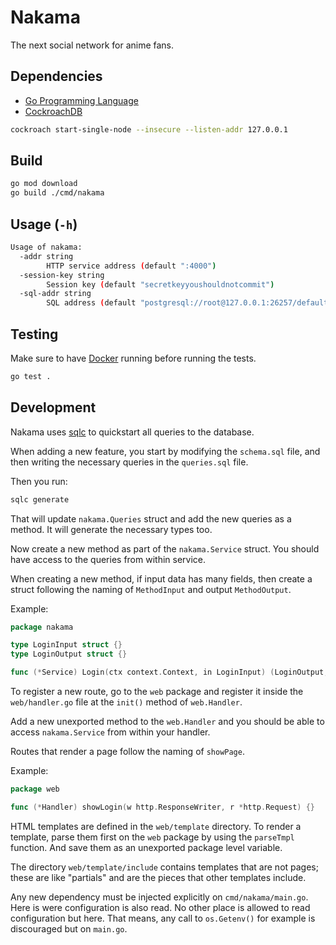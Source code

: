 # Nakama

The next social network for anime fans.

## Dependencies

- [Go Programming Language](https://go.dev)
- [CockroachDB](https://cockroachlabs.com)

```bash
cockroach start-single-node --insecure --listen-addr 127.0.0.1
```

## Build

```bash
go mod download
go build ./cmd/nakama
```

## Usage (`-h`)

```bash
Usage of nakama:
  -addr string
        HTTP service address (default ":4000")
  -session-key string
        Session key (default "secretkeyyoushouldnotcommit")
  -sql-addr string
        SQL address (default "postgresql://root@127.0.0.1:26257/defaultdb?sslmode=disable")
```

## Testing

Make sure to have [Docker](https://www.docker.com/) running before running the tests.

```bash
go test .
```

## Development

Nakama uses [sqlc](https://sqlc.dev) to quickstart all queries to the database.

When adding a new feature, you start by modifying the `schema.sql` file,
and then writing the necessary queries in the `queries.sql` file.

Then you run:

```bash
sqlc generate
````

That will update `nakama.Queries` struct and add the new queries as a method.
It will generate the necessary types too.

Now create a new method as part of the `nakama.Service` struct.
You should have access to the queries from within service.

When creating a new method, if input data has many fields,
then create a struct following the naming of `MethodInput`
and output `MethodOutput`.

Example:

```go
package nakama

type LoginInput struct {}
type LoginOutput struct {}

func (*Service) Login(ctx context.Context, in LoginInput) (LoginOutput, error) {}
```

To register a new route, go to the `web` package
and register it inside the `web/handler.go` file
at the `init()` method of `web.Handler`.

Add a new unexported method to the `web.Handler` and you should be able to
access `nakama.Service` from within your handler.

Routes that render a page follow the naming of `showPage`.

Example:

```go
package web

func (*Handler) showLogin(w http.ResponseWriter, r *http.Request) {}
```

HTML templates are defined in the `web/template` directory.
To render a template, parse them first on the `web` package by using the
`parseTmpl` function. And save them as an unexported package level variable.

The directory `web/template/include` contains templates that are not pages;
these are like "partials" and are the pieces that other templates include.

Any new dependency must be injected explicitly on `cmd/nakama/main.go`.
Here is were configuration is also read. No other place is allowed to read
configuration but here. That means, any call to `os.Getenv()` for example
is discouraged but on `main.go`.
